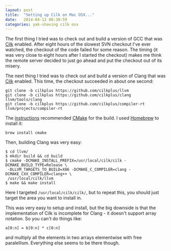 ```yaml
---
layout: post
title:  "Setting up Cilk on Mac OSX..."
date:   2014-04-12 08:30:59
categories: yak-shaving cilk osx
---
```


The first thing I tried was to check out and build a version of GCC that was 
[Cilk](http://www.cilkplus.org) enabled. After eight hours of the slowest SVN
checkout I've ever watched, the checkout of the code failed for some reason. 
The timing (it was very close to eight hours after I started the checkout)
makes me think the remote server decided to just go ahead and put the 
checkout out of its misery.

The next thing I tried was to check out and build a version of Clang that was
[Cilk](http://www.cilkplus.org) enabled. This time, the checkout succeeded in
about one second:

    git clone -b cilkplus https://github.com/cilkplus/llvm
    git clone -b cilkplus https://github.com/cilkplus/clang llvm/tools/clang
    git clone -b cilkplus https://github.com/cilkplus/compiler-rt llvm/projects/compiler-rt

The [instructions](http://cilkplus.github.io) recommended [CMake](http://www.cmake.org)
for the build. I used [Homebrew](http://brew.sh) to install it:

    brew install cmake

Then, building Clang was very easy:

    $ cd llvm/
    $ mkdir build && cd build
    $ cmake -DCMAKE_INSTALL_PREFIX=/usr/local/cilk/cilk -DCMAKE_BUILD_TYPE=Release \
     -DLLVM_TARGETS_TO_BUILD=X86 -DCMAKE_C_COMPILER=clang -DCMAKE_CXX_COMPILER=clang++ \
     /usr/local/cilk/llvm
    $ make && make install

Here I targeted `/usr/local/cilk/cilk/`, but to repeat this, you should just target
the area you want to install in.

This was very easy to setup and install, but the big downside is that the implementation
of Cilk is incomplete for Clang - it doesn't support array notation. So you can't do 
things like:

    a[0:n] = b[0:n] * c[0:n]

and multiply all the elements in two arrays elementwise with free paralellism. Everything
else seems to be there though. 
